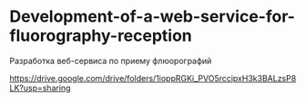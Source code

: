 # Development-of-a-web-service-for-fluorography-reception
Разработка веб-сервиса по приему флюорографий

https://drive.google.com/drive/folders/1ioppRGKi_PVO5rccipxH3k3BALzsP8LK?usp=sharing
